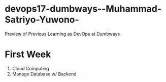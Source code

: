 # devops17-dumbways--Muhammad-Satriyo-Yuwono-
Preview of Previous Learning as DevOps at Dumbways

# First Week
1. Cloud Computing
2. Manage Database w/ Backend
